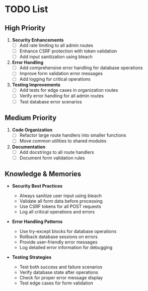 # TODO List

## High Priority
1. **Security Enhancements**
   - [ ] Add rate limiting to all admin routes
   - [ ] Enhance CSRF protection with token validation
   - [ ] Add input sanitization using bleach

2. **Error Handling**
   - [ ] Add comprehensive error handling for database operations
   - [ ] Improve form validation error messages
   - [ ] Add logging for critical operations

3. **Testing Improvements**
   - [ ] Add tests for edge cases in organization routes
   - [ ] Verify error handling for all admin routes
   - [ ] Test database error scenarios

## Medium Priority
1. **Code Organization**
   - [ ] Refactor large route handlers into smaller functions
   - [ ] Move common utilities to shared modules

2. **Documentation**
   - [ ] Add docstrings to all route handlers
   - [ ] Document form validation rules

## Knowledge & Memories
- **Security Best Practices**
  * Always sanitize user input using bleach
  * Validate all form data before processing
  * Use CSRF tokens for all POST requests
  * Log all critical operations and errors

- **Error Handling Patterns**
  * Use try-except blocks for database operations
  * Rollback database sessions on errors
  * Provide user-friendly error messages
  * Log detailed error information for debugging

- **Testing Strategies**
  * Test both success and failure scenarios
  * Verify database state after operations
  * Check for proper error message display
  * Test edge cases for form validation

